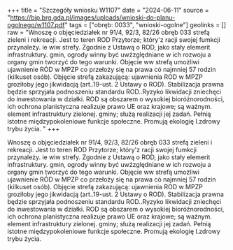 +++
title = "Szczegóły wniosku W1107"
date = "2024-06-11"
source = "https://bip.brg.gda.pl/images/uploads/wnioski-do-planu-ogolnego/w1107.pdf"
tags = ["obręb: 0033", "wnioski-ogolne"]
geolinks = []
raw = "Wnoszę o objęciedziałek nr 91/4, 92/3, 82/26 obręb 033 strefą zieleni i rekreacji.  Jest to teren ROD Przytorze; który'z racji swojej fumkcji przynależy. ie wiw strefy. Zgodnie z Ustawą o ROD, jako stały elemerit infrastruktury. gmin, ogrody winny być uwźzględniane w ich rozwoju a organy gmin tworzyć do tego warunki. Objęcie ww strefą umożliwi ujawnienie RÓD w MPZP co przełoży się na prawa có najmniej 57 rodzin (kilkuset osób). Objęcie strefą zakazującą: ujawnienia ROD w MPZP groziłoby jego jikwidacją (art..19-ust. 2 Ustawy o ROD). Stabilizacja prawna będzie sprzyjała podnoszeniu standardu ROD..Ryzyko likwidacji zniechęci do inwestowania w działki. ROD są obszarem o wysokiej bioróżnorodności, ich ochrona planistyczna realizuje prawo UE oraz krajowe; są ważnym. element infrastruktury zielonej. gminy; służą realizacji jej zadań. Pełnią istotne międzypokoleniowe funkcje społeczne. Promują ekologię I.zdrowy trybu życia. "
+++

Wnoszę o objęciedziałek nr 91/4, 92/3, 82/26 obręb 033 strefą zieleni i rekreacji.
 Jest to teren ROD Przytorze; który'z racji swojej fumkcji przynależy. ie wiw strefy. Zgodnie z Ustawą o
ROD, jako stały elemerit infrastruktury. gmin, ogrody winny być uwźzględniane w ich rozwoju a organy
gmin tworzyć do tego warunki. Objęcie ww strefą umożliwi ujawnienie RÓD w MPZP co przełoży się na
prawa có najmniej 57 rodzin (kilkuset osób). Objęcie strefą zakazującą: ujawnienia ROD w MPZP
groziłoby jego jikwidacją (art..19-ust. 2 Ustawy o ROD). Stabilizacja prawna będzie sprzyjała podnoszeniu
standardu ROD..Ryzyko likwidacji zniechęci do inwestowania w działki.
ROD są obszarem o wysokiej bioróżnorodności, ich ochrona planistyczna realizuje prawo UE oraz
krajowe; są ważnym. element infrastruktury zielonej. gminy; służą realizacji jej zadań. Pełnią istotne
międzypokoleniowe funkcje społeczne. Promują ekologię I.zdrowy trybu życia.



